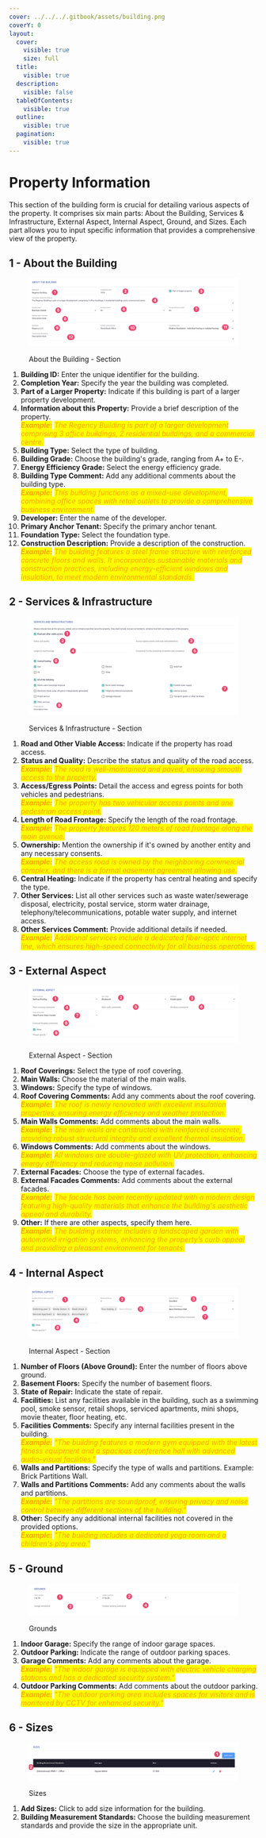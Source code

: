 ```yaml
---
cover: ../../../.gitbook/assets/building.png
coverY: 0
layout:
  cover:
    visible: true
    size: full
  title:
    visible: true
  description:
    visible: false
  tableOfContents:
    visible: true
  outline:
    visible: true
  pagination:
    visible: true
---
```


# Property Information

This section of the building form is crucial for detailing various aspects of the property. It comprises six main parts: About the Building, Services & Infrastructure, External Aspect, Internal Aspect, Ground, and Sizes. Each part allows you to input specific information that provides a comprehensive view of the property.

## 1 - About the Building

<figure><img src="../../../.gitbook/assets/CleanShot 2024-05-23 at 08.18.56@2x.png" alt=""><figcaption><p>About the Building - Section</p></figcaption></figure>

1. **Building ID:** Enter the unique identifier for the building.&#x20;
2. **Completion Year:** Specify the year the building was completed.&#x20;
3. **Part of a Larger Property:** Indicate if this building is part of a larger property development.
4. **Information about this Property:** Provide a brief description of the property. \
   _<mark style="color:orange;">**Example:**</mark> <mark style="color:orange;"></mark><mark style="color:orange;">The Regency Building is part of a larger development comprising 3 office buildings, 2 residential buildings, and a commercial centre.</mark>_
5. **Building Type:** Select the type of building.&#x20;
6. **Building Grade:** Choose the building's grade, ranging from A+ to E-.&#x20;
7. **Energy Efficiency Grade:** Select the energy efficiency grade.&#x20;
8. **Building Type Comment:** Add any additional comments about the building type.\
   _<mark style="color:orange;">**Example:**</mark> <mark style="color:orange;"></mark><mark style="color:orange;">This building functions as a mixed-use development, combining office spaces with retail outlets to provide a comprehensive business environment.</mark>_
9. **Developer:** Enter the name of the developer.
10. **Primary Anchor Tenant:** Specify the primary anchor tenant.
11. **Foundation Type:** Select the foundation type.
12. **Construction Description:** Provide a description of the construction.\
    _<mark style="color:orange;">**Example:**</mark> <mark style="color:orange;"></mark><mark style="color:orange;">The building features a steel frame structure with reinforced concrete floors and walls. It incorporates sustainable materials and construction practices, including energy-efficient windows and insulation, to meet modern environmental standards.</mark>_

## 2 - Services & Infrastructure

<figure><img src="../../../.gitbook/assets/CleanShot 2024-05-23 at 08.22.24@2x.png" alt=""><figcaption><p>Services &#x26; Infrastructure - Section</p></figcaption></figure>

1. **Road and Other Viable Access:** Indicate if the property has road access.
2. **Status and Quality:** Describe the status and quality of the road access.\
   _<mark style="color:orange;">**Example:**</mark> <mark style="color:orange;"></mark><mark style="color:orange;">The road is well-maintained and paved, ensuring smooth access to the property.</mark>_
3. **Access/Egress Points:** Detail the access and egress points for both vehicles and pedestrians.\
   _<mark style="color:orange;">**Example:**</mark> <mark style="color:orange;"></mark><mark style="color:orange;">The property has two vehicular access points and one pedestrian access point.</mark>_
4. **Length of Road Frontage:** Specify the length of the road frontage.\
   _<mark style="color:orange;">**Example:**</mark> <mark style="color:orange;"></mark><mark style="color:orange;">The property features 120 meters of road frontage along the main avenue.</mark>_
5. **Ownership:** Mention the ownership if it's owned by another entity and any necessary consents.\
   _<mark style="color:orange;">**Example:**</mark> <mark style="color:orange;"></mark><mark style="color:orange;">The access road is owned by the neighboring commercial complex, and there is a formal easement agreement allowing use.</mark>_
6. **Central Heating:** Indicate if the property has central heating and specify the type.
7. **Other Services:** List all other services such as waste water/sewerage disposal, electricity, postal service, storm water drainage, telephony/telecommunications, potable water supply, and internet access.
8. **Other Services Comment:** Provide additional details if needed.\
   _<mark style="color:orange;">**Example:**</mark> <mark style="color:orange;"></mark><mark style="color:orange;">Additional services include a dedicated fiber-optic internet line, which ensures high-speed connectivity for all business operations.</mark>_

## 3 - External Aspect

<figure><img src="../../../.gitbook/assets/CleanShot 2024-05-23 at 08.24.19@2x.png" alt=""><figcaption><p>External Aspect - Section</p></figcaption></figure>

1. **Roof Coverings:** Select the type of roof covering.
2. **Main Walls:** Choose the material of the main walls.&#x20;
3. **Windows:** Specify the type of windows.&#x20;
4. **Roof Covering Comments:** Add any comments about the roof covering.\
   _<mark style="color:orange;">**Example:**</mark> <mark style="color:orange;"></mark><mark style="color:orange;">The roof is newly renovated with excellent insulation properties, ensuring energy efficiency and weather protection.</mark>_
5. **Main Walls Comments:** Add comments about the main walls.\
   _<mark style="color:orange;">**Example:**</mark> <mark style="color:orange;"></mark><mark style="color:orange;">The main walls are constructed with reinforced concrete, providing robust structural integrity and excellent thermal insulation.</mark>_
6. **Windows Comments:** Add comments about the windows.\
   _<mark style="color:orange;">**Example:**</mark> <mark style="color:orange;"></mark><mark style="color:orange;">All windows are double-glazed with UV protection, enhancing energy efficiency and reducing noise pollution.</mark>_
7. **External Facades:** Choose the type of external facades.
8. **External Facades Comments:** Add comments about the external facades.\
   _<mark style="color:orange;">**Example:**</mark> <mark style="color:orange;"></mark><mark style="color:orange;">The facade has been recently updated with a modern design featuring high-quality materials that enhance the building's aesthetic appeal and durability.</mark>_
9. **Other:** If there are other aspects, specify them here.\
   _<mark style="color:orange;">**Example:**</mark> <mark style="color:orange;"></mark><mark style="color:orange;">The building exterior includes a landscaped garden with automated irrigation systems, enhancing the property’s curb appeal and providing a pleasant environment for tenants.</mark>_

## 4 - Internal Aspect

<figure><img src="../../../.gitbook/assets/CleanShot 2024-05-23 at 08.27.45@2x.png" alt=""><figcaption><p>Internal Aspect - Section</p></figcaption></figure>

1. **Number of Floors (Above Ground):** Enter the number of floors above ground.
2. **Basement Floors:** Specify the number of basement floors.
3. **State of Repair:** Indicate the state of repair.
4. **Facilities:** List any facilities available in the building, such as a swimming pool, smoke sensor, retail shops, serviced apartments, mini shops, movie theater, floor heating, etc.
5. **Facilities Comments:** Specify any internal facilities present in the building. \
   _<mark style="color:orange;">**Example:**</mark> <mark style="color:orange;"></mark><mark style="color:orange;">"The building features a modern gym equipped with the latest fitness equipment and a spacious conference hall with advanced audio-visual facilities."</mark>_
6. **Walls and Partitions:** Specify the type of walls and partitions. Example: Brick Partitions Wall.
7. **Walls and Partitions Comments:** Add any comments about the walls and partitions. \
   _<mark style="color:orange;">**Example:**</mark> <mark style="color:orange;"></mark><mark style="color:orange;">"The partitions are soundproof, ensuring privacy and noise control between different sections of the building."</mark>_
8. **Other:** Specify any additional internal facilities not covered in the provided options. \
   _<mark style="color:orange;">**Example:**</mark> <mark style="color:orange;"></mark><mark style="color:orange;">"The building includes a dedicated yoga room and a children's play area."</mark>_

## 5 - Ground

<figure><img src="../../../.gitbook/assets/CleanShot 2024-05-23 at 08.28.59@2x.png" alt=""><figcaption><p>Grounds</p></figcaption></figure>

1. **Indoor Garage:** Specify the range of indoor garage spaces.
2. **Outdoor Parking:** Indicate the range of outdoor parking spaces.
3. **Garage Comments:** Add any comments about the garage. \
   _<mark style="color:orange;">**Example:**</mark> <mark style="color:orange;"></mark><mark style="color:orange;">"The indoor garage is equipped with electric vehicle charging stations and has a dedicated security system."</mark>_
4. **Outdoor Parking Comments:** Add comments about the outdoor parking.\
   _<mark style="color:orange;">**Example:**</mark> <mark style="color:orange;"></mark><mark style="color:orange;">"The outdoor parking area includes spaces for visitors and is monitored by CCTV for enhanced security."</mark>_

## 6 - Sizes

<figure><img src="../../../.gitbook/assets/CleanShot 2024-05-23 at 08.30.38@2x.png" alt=""><figcaption><p>Sizes</p></figcaption></figure>

1. **Add Sizes:** Click to add size information for the building.
2. **Building Measurement Standards:** Choose the building measurement standards and provide the size in the appropriate unit.&#x20;
